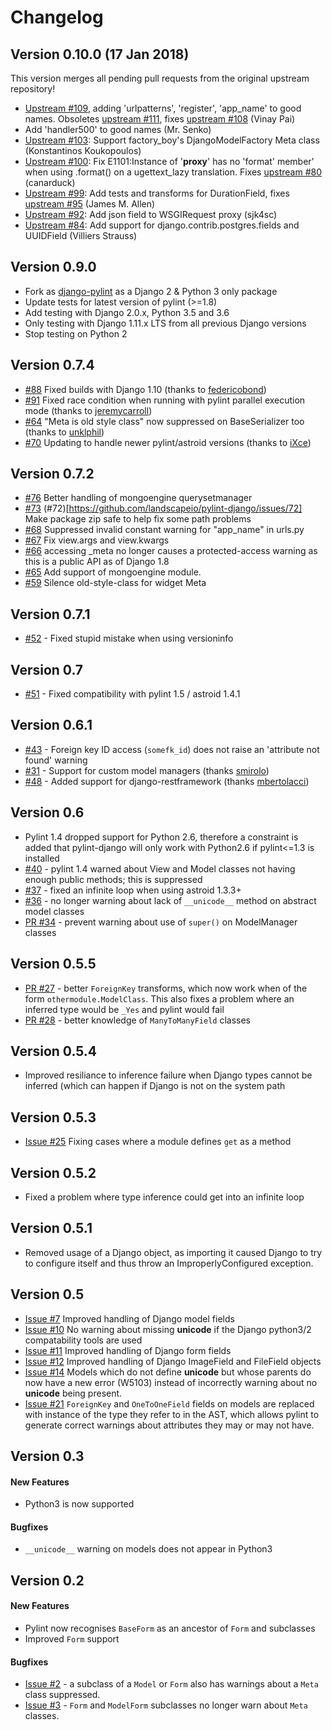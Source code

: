 # Changelog

## Version 0.10.0 (17 Jan 2018)

This version merges all pending pull requests from the original upstream
repository!

* [Upstream #109](http://github.com/landscapeio/pylint-django/pull/109),
  adding 'urlpatterns', 'register', 'app_name' to good names. Obsoletes
  [upstream #111](http://github.com/landscapeio/pylint-django/pull/111), fixes
  [upstream #108](http://github.com/landscapeio/pylint-django/issues/108)
  (Vinay Pai)
* Add 'handler500' to good names (Mr. Senko)
* [Upstream #103](http://github.com/landscapeio/pylint-django/pull/103):
  Support factory_boy's DjangoModelFactory Meta class (Konstantinos Koukopoulos)
* [Upstream #100](https://github.com/landscapeio/pylint-django/pull/100):
  Fix E1101:Instance of '__proxy__' has no 'format' member' when using .format()
  on a ugettext_lazy translation. Fixes
  [upstream #80](https://github.com/landscapeio/pylint-django/issues/80) (canarduck)
* [Upstream #99](https://github.com/landscapeio/pylint-django/pull/99):
  Add tests and transforms for DurationField, fixes
  [upstream #95](https://github.com/landscapeio/pylint-django/issues/95) (James M. Allen)
* [Upstream #92](https://github.com/landscapeio/pylint-django/pull/92):
  Add json field to WSGIRequest proxy (sjk4sc)
* [Upstream #84](https://github.com/landscapeio/pylint-django/pull/84):
  Add support for django.contrib.postgres.fields and UUIDField (Villiers Strauss)


## Version 0.9.0

* Fork as [django-pylint](https://github.com/MrSenko/django-pylint) as a Django 2 & Python 3 only package
* Update tests for latest version of pylint (>=1.8)
* Add testing with Django 2.0.x, Python 3.5 and 3.6
* Only testing with Django 1.11.x LTS from all previous Django versions
* Stop testing on Python 2

## Version 0.7.4
* [#88](https://github.com/landscapeio/pylint-django/pull/88) Fixed builds with Django 1.10 (thanks to [federicobond](https://github.com/federicobond))
* [#91](https://github.com/landscapeio/pylint-django/pull/91) Fixed race condition when running with pylint parallel execution mode (thanks to [jeremycarroll](https://github.com/jeremycarroll))
* [#64](https://github.com/landscapeio/pylint-django/issues/64) "Meta is old style class" now suppressed on BaseSerializer too (thanks to [unklphil](https://github.com/unklphil))
* [#70](https://github.com/landscapeio/pylint-django/pull/70) Updating to handle newer pylint/astroid versions (thanks to [iXce](https://github.com/iXce))

## Version 0.7.2
* [#76](https://github.com/landscapeio/pylint-django/pull/76) Better handling of mongoengine querysetmanager
* [#73](https://github.com/landscapeio/pylint-django/pull/73) (#72)[https://github.com/landscapeio/pylint-django/issues/72] Make package zip safe to help fix some path problems
* [#68](https://github.com/landscapeio/pylint-django/pull/68) Suppressed invalid constant warning for "app_name" in urls.py
* [#67](https://github.com/landscapeio/pylint-django/pull/67) Fix view.args and view.kwargs
* [#66](https://github.com/landscapeio/pylint-django/issues/66) accessing _meta no longer causes a protected-access warning as this is a public API as of Django 1.8
* [#65](https://github.com/landscapeio/pylint-django/pull/65) Add support of mongoengine module.
* [#59](https://github.com/landscapeio/pylint-django/pull/59) Silence old-style-class for widget Meta

## Version 0.7.1
* [#52](https://github.com/landscapeio/pylint-django/issues/52) - Fixed stupid mistake when using versioninfo

## Version 0.7
* [#51](https://github.com/landscapeio/pylint-django/issues/51) - Fixed compatibility with pylint 1.5 / astroid 1.4.1

## Version 0.6.1
* [#43](https://github.com/landscapeio/pylint-django/issues/43) - Foreign key ID access (`somefk_id`) does not raise an 'attribute not found' warning
* [#31](https://github.com/landscapeio/pylint-django/issues/31) - Support for custom model managers (thanks [smirolo](https://github.com/smirolo))
* [#48](https://github.com/landscapeio/pylint-django/pull/48) - Added support for django-restframework (thanks [mbertolacci](https://github.com/mbertolacci))

## Version 0.6
* Pylint 1.4 dropped support for Python 2.6, therefore a constraint is added that pylint-django will only work with Python2.6 if pylint<=1.3 is installed
* [#40](https://github.com/landscapeio/pylint-django/issues/40) - pylint 1.4 warned about View and Model classes not having enough public methods; this is suppressed
* [#37](https://github.com/landscapeio/pylint-django/issues/37) - fixed an infinite loop when using astroid 1.3.3+
* [#36](https://github.com/landscapeio/pylint-django/issues/36) - no longer warning about lack of `__unicode__` method on abstract model classes
* [PR #34](https://github.com/landscapeio/pylint-django/pull/34) - prevent warning about use of `super()` on ModelManager classes

## Version 0.5.5
* [PR #27](https://github.com/landscapeio/pylint-django/pull/27) - better `ForeignKey` transforms, which now work when of the form `othermodule.ModelClass`. This also fixes a problem where an inferred type would be `_Yes` and pylint would fail
* [PR #28](https://github.com/landscapeio/pylint-django/pull/28) - better knowledge of `ManyToManyField` classes

## Version 0.5.4
* Improved resiliance to inference failure when Django types cannot be inferred (which can happen if Django is not on the system path

## Version 0.5.3
* [Issue #25](https://github.com/landscapeio/pylint-django/issues/25) Fixing cases where a module defines `get` as a method

## Version 0.5.2
* Fixed a problem where type inference could get into an infinite loop

## Version 0.5.1

* Removed usage of a Django object, as importing it caused Django to try to configure itself and thus throw an ImproperlyConfigured exception.

## Version 0.5

* [Issue #7](https://github.com/landscapeio/pylint-django/issues/7)
Improved handling of Django model fields
* [Issue #10](https://github.com/landscapeio/pylint-django/issues/10)
No warning about missing __unicode__ if the Django python3/2 compatability tools are used
* [Issue #11](https://github.com/landscapeio/pylint-django/issues/11)
Improved handling of Django form fields
* [Issue #12](https://github.com/landscapeio/pylint-django/issues/12)
Improved handling of Django ImageField and FileField objects
* [Issue #14](https://github.com/landscapeio/pylint-django/issues/14)
Models which do not define __unicode__ but whose parents do now have a new error (W5103)
instead of incorrectly warning about no __unicode__ being present.
* [Issue #21](https://github.com/landscapeio/pylint-django/issues/21)
`ForeignKey` and `OneToOneField` fields on models are replaced with instance of the type
they refer to in the AST, which allows pylint to generate correct warnings about attributes
they may or may not have.


## Version 0.3

#### New Features

* Python3 is now supported

#### Bugfixes

* `__unicode__` warning on models does not appear in Python3


## Version 0.2

#### New Features

* Pylint now recognises `BaseForm` as an ancestor of `Form` and subclasses
* Improved `Form` support

#### Bugfixes

* [Issue #2](https://github.com/landscapeio/pylint-django/issues/2) - a subclass of a `Model` or `Form` also has
warnings about a `Meta` class suppressed.
* [Issue #3](https://github.com/landscapeio/pylint-django/issues/3) - `Form` and `ModelForm` subclasses no longer
warn about `Meta` classes.
